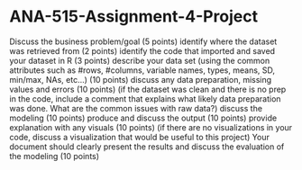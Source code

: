 # ANA-515-Assignment-4-Project
  Discuss the business problem/goal (5 points)
  identify where the dataset was retrieved from (2 points)
  identify the code that imported and saved your dataset in R (3 points)
  describe your data set (using the common attributes such as #rows, #columns, variable names, types, means, SD, min/max, NAs, etc...) (10 points)
  discuss any data preparation, missing values and errors (10 points) (if the dataset was clean and there is no prep in the code, include a comment that explains what likely data preparation was done. What are the common issues with raw data?)
  discuss the modeling (10 points)
	produce and discuss the output (10 points)
	provide explanation with any visuals (10 points) (if there are no visualizations in your code, discuss a visualization that would be useful to this project)
	Your document should clearly present the results and discuss the evaluation of the modeling (10 points)
